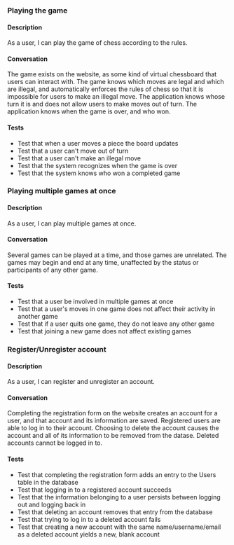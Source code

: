 ### Playing the game
#### Description
As a user, I can play the game of chess according to the rules.
#### Conversation
The game exists on the website, as some kind of virtual chessboard that users can interact with. The game knows which moves are legal and which are illegal, and automatically enforces the rules of chess so that it is impossible for users to make an illegal move. The application knows whose turn it is and does not allow users to make moves out of turn. The application knows when the game is over, and who won. 
#### Tests
- Test that when a user moves a piece the board updates
- Test that a user can't move out of turn
- Test that a user can't make an illegal move
- Test that the system recognizes when the game is over
- Test that the system knows who won a completed game

### Playing multiple games at once
#### Description
As a user, I can play multiple games at once.
#### Conversation
Several games can be played at a time, and those games are unrelated. The games may begin and end at any time, unaffected by the status or participants of any other game.
#### Tests
- Test that a user be involved in multiple games at once
- Test that a user's moves in one game does not affect their activity in another game
- Test that if a user quits one game, they do not leave any other game
- Test that joining a new game does not affect existing games

### Register/Unregister account
#### Description
As a user, I can register and unregister an account.
#### Conversation
Completing the registration form on the website creates an account for a user, and that account and its information are saved. Registered users are able to log in to their account. Choosing to delete the account causes the account and all of its information to be removed from the datase. Deleted accounts cannot be logged in to.
#### Tests
- Test that completing the registration form adds an entry to the Users table in the database
- Test that logging in to a registered account succeeds
- Test that the information belonging to a user persists between logging out and logging back in
- Test that deleting an account removes that entry from the database
- Test that trying to log in to a deleted account fails
- Test that creating a new account with the same name/username/email as a deleted account yields a new, blank account

